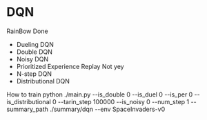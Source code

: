 # DQN
RainBow
Done
 - Dueling DQN
 - Double DQN
 - Noisy DQN
 - Prioritized Experience Replay
Not yey
 - N-step DQN
 - Distributional DQN
 
How to train 
python ./main.py --is_double 0 --is_duel 0 --is_per 0 --is_distributional 0 --tarin_step 100000  --is_noisy 0 --num_step 1 --summary_path ./summary/dqn --env SpaceInvaders-v0
